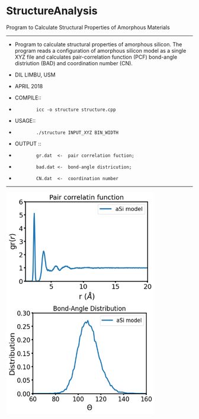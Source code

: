 # StructureAnalysis
Program to Calculate Structural Properties of Amorphous Materials
* *******************************************************************************  
 *   Program to calculate structural properties of amorphous silicon. The program reads a configuration of amorphous silicon model as a single XYZ file and calculates pair-correlation function (PCF) bond-angle distriution (BAD) and coordination number (CN).
 
 *   DIL LIMBU, USM
 *   APRIL 2018
 
 *   COMPILE:: 
 *             icc -o structure structure.cpp
 
 *   USAGE:: 
 *             ./structure INPUT_XYZ BIN_WIDTH
 
 *   OUTPUT :: 
 *             gr.dat  <-  pair correlation fuction;
 *             bad.dat <-  bond-angle districution;
 *             CN.dat  <-  coordination number 
 * *******************************************************************************  

<p>
  <img src="gr.png" width="400" height="300" align=left>
  <img src="bad.png" width="400" height="300" align=left>
</p>
